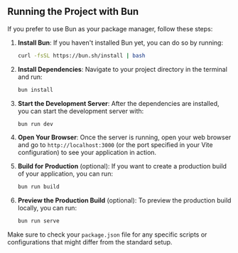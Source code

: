 ## Running the Project with Bun

If you prefer to use Bun as your package manager, follow these steps:

1. **Install Bun**:
   If you haven't installed Bun yet, you can do so by running:
   ```bash
   curl -fsSL https://bun.sh/install | bash
   ```

2. **Install Dependencies**:
   Navigate to your project directory in the terminal and run:
   ```bash
   bun install
   ```

3. **Start the Development Server**:
   After the dependencies are installed, you can start the development server with:
   ```bash
   bun run dev
   ```

4. **Open Your Browser**:
   Once the server is running, open your web browser and go to `http://localhost:3000` (or the port specified in your Vite configuration) to see your application in action.

5. **Build for Production** (optional):
   If you want to create a production build of your application, you can run:
   ```bash
   bun run build
   ```

6. **Preview the Production Build** (optional):
   To preview the production build locally, you can run:
   ```bash
   bun run serve
   ```

Make sure to check your `package.json` file for any specific scripts or configurations that might differ from the standard setup.
